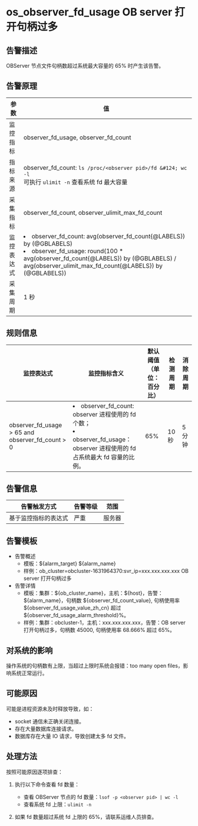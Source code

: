 # os_observer_fd_usage OB server 打开句柄过多

## 告警描述

OBServer 节点文件句柄数超过系统最大容量的 65% 时产生该告警。

## 告警原理

| 参数 | 值 |
| --- | --- |
| 监控指标 | observer_fd_usage, observer_fd_count |
| 指标来源 | observer_fd_count: `ls /proc/<observer pid>/fd &#124; wc -l`</br>可执行 `ulimit -n` 查看系统 fd 最大容量|
| 采集指标 | observer_fd_count, observer_ulimit_max_fd_count |
| 监控表达式 | <li>observer_fd_count: avg(observer_fd_count{@LABELS}) by (@GBLABELS)</li><li>observer_fd_usage: round(100 * avg(observer_fd_count{@LABELS}) by (@GBLABELS) / avg(observer_ulimit_max_fd_count{@LABELS}) by (@GBLABELS))</li> |
| 采集周期 | 1 秒 |

## 规则信息

| 监控表达式 | 监控指标含义 | 默认阈值（单位：百分比） | 检测周期 | 消除周期 |
| --- | --- | --- | --- | --- |
| observer_fd_usage > 65 and observer_fd_count > 0 | <li>observer_fd_count: observer 进程使用的 fd 个数；</li><li>observer_fd_usage：observer 进程使用的 fd 占系统最大 fd 容量的比例。</li> | 65% | 10 秒 | 5 分钟 |

## 告警信息

| 告警触发方式 | 告警等级 | 范围 |
| --- | --- | --- |
| 基于监控指标的表达式 | 严重 | 服务器 |

## 告警模板

* 告警概述
  * 模板：\${alarm_target} ${alarm_name}
  * 样例：ob_cluster=obcluster-1631964370:svr_ip=xxx.xxx.xxx.xxx OB server 打开句柄过多
* 告警详情
  * 模板：集群：\${ob_cluster_name}，主机：\${host}，告警：\${alarm_name}，句柄数 \${observer_fd_count_value}, 句柄使用率 \${observer_fd_usage_value_zh_cn} 超过 ${observer_fd_usage_alarm_threshold}%。
  * 样例：集群：obcluster-1，主机：xxx.xxx.xxx.xxx，告警：OB server 打开句柄过多，句柄数 45000, 句柄使用率 68.666% 超过 65%。

## 对系统的影响

操作系统的句柄数有上限，当超过上限时系统会报错：too many open files，影响系统正常运行。

## 可能原因

可能是进程资源未及时释放导致，如：

* socket 通信未正确关闭连接。
* 存在大量数据库连接请求。
* 数据库存在大量 IO 请求，导致创建太多 fd 文件。

## 处理方法

按照可能原因逐项排查：

1. 执行以下命令查看 fd 数量：
   * 查看 OBServer 节点的 fd 数量：`lsof -p <observer pid> | wc -l`
   * 查看系统 fd 上限：`ulimit -n`

2. 如果 fd 数量超过系统 fd 上限的 65%，请联系运维人员排查。
